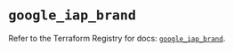 # `google_iap_brand`

Refer to the Terraform Registry for docs: [`google_iap_brand`](https://registry.terraform.io/providers/hashicorp/google-beta/6.10.0/docs/resources/google_iap_brand).
